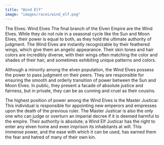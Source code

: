 ```yaml
---
title: "Wind Elf"
image: "images/races/wind_elf.png"
---
```

The Elves: Wind Elves
The final branch of the Elven Empire are the Wind Elves. While they do not rule in a seasonal cycle like the Sun and Moon Elves, their power is equal to both, as they hold the ultimate authority of judgment. The Wind Elves are instantly recognizable by their feathered wings, which give them an angelic appearance. Their skin tones and hair colors are incredibly diverse, with their wings often matching the color and shades of their hair, and sometimes exhibiting unique patterns and colors.

Although a minority among the elven population, the Wind Elves possess the power to pass judgment on their peers. They are responsible for ensuring the smooth and orderly transition of power between the Sun and Moon Elves. In public, they present a facade of absolute justice and fairness, but in private, they can be as cunning and cruel as their cousins.

The highest position of power among the Wind Elves is the Master Justicar. This individual is responsible for appointing new emperors and empresses upon the death of the previous ruler. The Master Justicar is also the only one who can judge or overturn an imperial decree if it is deemed harmful to the empire. Their authority is absolute; a Wind Elf Justicar has the right to enter any elven home and even imprison its inhabitants at will. This immense power, and the ease with which it can be used, has earned them the fear and hatred of many of their own kin.
